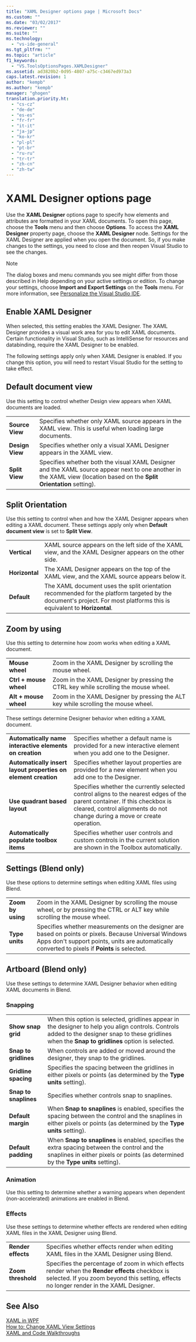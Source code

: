 ```yaml
---
title: "XAML Designer options page | Microsoft Docs"
ms.custom: ""
ms.date: "03/02/2017"
ms.reviewer: ""
ms.suite: ""
ms.technology:
  - "vs-ide-general"
ms.tgt_pltfrm: ""
ms.topic: "article"
f1_keywords:
  - "VS.ToolsOptionsPages.XAMLDesigner"  
ms.assetid: ad3820b2-0d95-4807-a75c-c3467ed973a3
caps.latest.revision: 1
author: "kempb"
ms.author: "kempb"
manager: "ghogen"
translation.priority.ht:
  - "cs-cz"
  - "de-de"
  - "es-es"
  - "fr-fr"
  - "it-it"
  - "ja-jp"
  - "ko-kr"
  - "pl-pl"
  - "pt-br"
  - "ru-ru"
  - "tr-tr"
  - "zh-cn"
  - "zh-tw"
---
```

# XAML Designer options page
Use the **XAML Designer** options page to specify how elements and attributes are formatted in your XAML documents. To open this page, choose the **Tools** menu and then choose **Options**. To access the **XAML Designer** property page, choose the **XAML Designer** node. Settings for the XAML Designer are applied when you open the document. So, if you make changes to the settings, you need to close and then reopen Visual Studio to see the changes.

> [!NOTE]
>  The dialog boxes and menu commands you see might differ from those described in Help depending on your active settings or edition. To change your settings, choose **Import and Export Settings** on the **Tools** menu. For more information, see [Personalize the Visual Studio IDE](../../ide/personalizing-the-visual-studio-ide.md).  

## Enable XAML Designer
When selected, this setting enables the XAML Designer. The XAML Designer provides a visual work area for you to edit XAML documents. Certain functionality in Visual Studio, such as IntelliSense for resources and databinding, require the XAML Designer to be enabled.

The following settings apply only when XAML Designer is enabled. If you change this option, you will need to restart Visual Studio for the setting to take effect.

## Default document view
Use this setting to control whether Design view appears when XAML documents are loaded.

|||  
|-|-|  
|**Source View**|Specifies whether only XAML source appears in the XAML view. This is useful when  loading large documents.|  
|**Design View**|Specifies whether only a visual XAML Designer appears in the XAML view.|  
|**Split View**|Specifies whether both the visual XAML Designer and the XAML source appear next to one another in the XAML view (location based on the **Split Orientation** setting).|  

## Split Orientation
Use this setting to control when and how the XAML Designer appears when editing a XAML document. These settings apply only when **Default document view** is set to **Split View**.

|||  
|-|-|  
|**Vertical**|XAML source appears on the left side of the XAML view, and the XAML Designer appears on the other side.|  
|**Horizontal**|The XAML Designer appears on the top of the XAML view, and the XAML source appears below it.|  
|**Default**|The XAML document uses the split orientation recommended for the platform targeted by the document's project. For most platforms this is equivalent to **Horizontal**.|  

## Zoom by using
Use this setting to determine how zoom works when editing a XAML document.

|||  
|-|-|  
|**Mouse wheel**|Zoom in the XAML Designer by scrolling the mouse wheel.|  
|**Ctrl + mouse wheel**|Zoom in the XAML Designer by pressing the CTRL key while scrolling the mouse wheel.|  
|**Alt + mouse wheel**|Zoom in the XAML Designer by pressing the ALT key while scrolling the mouse wheel.|  

These settings determine Designer behavior when editing a XAML document.

|||  
|-|-|  
|**Automatically name interactive elements on creation**|Specifies whether a default name is provided for a new interactive element when you add one to the Designer.|  
|**Automatically insert layout properties on element creation**|Specifies whether layout properties are provided for a new element when you add one to the Designer.|  
|**Use quadrant based layout**|Specifies whether the currently selected control aligns to the nearest edges of the parent container. If this checkbox is cleared, control alignments do not change during a move or create operation.|  
|**Automatically populate toolbox items**|Specifies whether user controls and custom controls in the current solution are shown in the Toolbox automatically.|  

## Settings (Blend only)
Use these options to determine settings when editing XAML files using Blend.

|||  
|-|-|  
|**Zoom by using**|Zoom in the XAML Designer by scrolling the mouse wheel, or by pressing the CTRL or ALT key while scrolling the mouse wheel.|  
|**Type units**|Specifies whether measurements on the designer are based on points or pixels. Because Universal Windows Apps don't support points, units are automatically converted to pixels if **Points** is selected.|  

## Artboard (Blend only)
Use these settings to determine XAML Designer behavior when editing XAML documents in Blend.

### Snapping

|||  
|-|-|  
|**Show snap grid**|When this option is selected, gridlines appear in the designer to help you align controls. Controls added to the designer snap to these gridlines when the **Snap to gridlines** option is selected.|  
|**Snap to gridlines**|When controls are added or moved around the designer, they snap to the gridlines.|  
|**Gridline spacing**|Specifies the spacing between the gridlines in either pixels or points (as determined by the **Type units** setting).|  
|**Snap to snaplines**|Specifies whether controls snap to snaplines.|  
|**Default margin**|When **Snap to snaplines** is enabled, specifies the spacing between the control and the snaplines in either pixels or points (as determined by the **Type units** setting).|  
|**Default padding**|When **Snap to snaplines** is enabled, specifies the extra spacing between the control and the snaplines in either pixels or points (as determined by the **Type units** setting).|  

### Animation
Use this setting to determine whether a warning appears when dependent (non-accelerated) animations are enabled in Blend.

### Effects
Use these settings to determine whether effects are rendered when editing XAML files in the XAML Designer using Blend.

|||  
|-|-|  
|**Render effects**|Specifies whether effects render when editing XAML files in the XAML Designer using Blend.|  
|**Zoom threshold**|Specifies the percentage of zoom in which effects render when the **Render effects** checkbox is selected. If you zoom beyond this setting, effects no longer render in the XAML Designer.|  

## See Also  
 [XAML in WPF](/dotnet/framework/wpf/advanced/xaml-in-wpf)   
 [How to: Change XAML View Settings](http://msdn.microsoft.com/en-us/aee87c79-ca01-4f84-8fb7-a9e47048ee47)   
 [XAML and Code Walkthroughs](http://msdn.microsoft.com/en-us/b3ff41a0-a2a3-4f61-b698-ac88ec8f799c)
